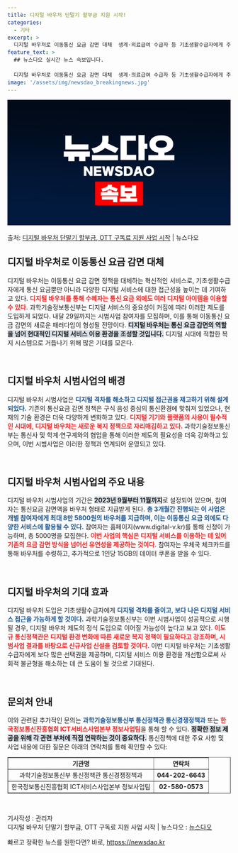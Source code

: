 ```yaml
---
title: 디지털 바우처 단말기 할부금 지원 시작!
categories:
  - 기타
excerpt: >
  디지털 바우처로 이동통신 요금 감면 대체  생계·의료급여 수급자 등 기초생활수급자에게 주는 이동통신 요금감면…
feature_text: >
  ## 뉴스다오 실시간 뉴스 속보입니다.

  디지털 바우처로 이동통신 요금 감면 대체  생계·의료급여 수급자 등 기초생활수급자에게 주는 이동통신 요금감면…
image: '/assets/img/newsdao_breakingnews.jpg'
---
```


![뉴스다오 속보](/assets/img/newsdao_breakingnews.jpg)

<p>출처: <a href="httpss://newsdao.kr/4971" rel="dofollow">디지털 바우처 단말기 할부금, OTT 구독료 지원 사업 시작</a> | 뉴스다오</p>

<h2 data-ke-size="size26">디지털 바우처로 이동통신 요금 감면 대체</h2>

<p data-ke-size="size16">디지털 바우처는 이동통신 요금 감면 정책을 대체하는 혁신적인 서비스로, 기초생활수급자에게 통신 요금뿐만 아니라 다양한 디지털 서비스에 대한 접근성을 높이는 데 기여하고 있다. <b><span style="color: #ee2323;">디지털 바우처를 통해 수혜자는 통신 요금 외에도 여러 디지털 아이템을 이용할 수 있다.</span></b> 과학기술정보통신부는 디지털 서비스의 중요성이 커짐에 따라 이러한 제도를 도입하게 되었다. 내달 29일까지는 시범사업 참여자를 모집하며, 이를 통해 이동통신 요금 감면의 새로운 패러다임이 형성될 전망이다. <b><span style="background-color: #21538527;">디지털 바우처는 통신 요금 감면의 역할을 넘어 현대적인 디지털 서비스 이용 환경을 조성할 것입니다.</span></b> 디지털 시대에 적합한 복지 시스템으로 거듭나기 위해 많은 기대를 모은다.</p>

<p data-ke-size="size16">&nbsp;</p>

<h2 data-ke-size="size26">디지털 바우처 시범사업의 배경</h2>

<p data-ke-size="size16">디지털 바우처 시범사업은 <b><span style="color: #1a5490;">디지털 격차를 해소하고 디지털 접근권을 제고하기 위해 설계되었다.</span></b> 기존의 통신요금 감면 정책은 구식 음성 중심의 통신환경에 맞춰져 있었으나, 현재의 기술 환경은 더욱 다양하게 변화하고 있다. <b><span style="color: #ee2323;">디지털 기기와 플랫폼의 사용이 필수적인 시대에, 디지털 바우처는 새로운 복지 정책으로 자리매김하고 있다.</span></b> 과학기술정보통신부는 통신사 및 학계·연구계와의 협업을 통해 이러한 제도의 필요성을 더욱 강화하고 있으며, 이번 시범사업은 이러한 정책과 연계되어 운영되고 있다.</p>

<p data-ke-size="size16">&nbsp;</p>

<h2 data-ke-size="size26">디지털 바우처 시범사업의 주요 내용</h2>

<p data-ke-size="size16">디지털 바우처 시범사업의 기간은 <b><span style="background-color: #21538527;">2023년 9월부터 11월까지</span></b>로 설정되어 있으며, 참여자는 통신요금 감면액을 바우처 형태로 지급받게 된다. <b><span style="color: #1a5490;">총 3개월간 진행되는 이 사업은 개별 참여자에게 최대 8만 5800원의 바우처를 지급하며, 이는 이동통신 요금 외에도 다양한 서비스에 활용될 수 있다.</span></b> 참여자는 홈페이지(www.digital-v.kr)를 통해 신청이 가능하며, 총 5000명을 모집한다. <b><span style="color: #ee2323;">이번 사업의 핵심은 디지털 서비스를 이용하는 데 있어 기존의 요금 감면 방식을 넘어선 유연성을 제공하는 것이다.</span></b> 참여자는 우체국 체크카드를 통해 바우처를 수령하고, 추가적으로 1인당 15GB의 데이터 쿠폰을 받을 수 있다.</p>

<p data-ke-size="size16">&nbsp;</p>

<h2 data-ke-size="size26">디지털 바우처의 기대 효과</h2>

<p data-ke-size="size16">디지털 바우처 도입은 기초생활수급자에게 <b><span style="color: #1a5490;">디지털 격차를 줄이고, 보다 나은 디지털 서비스 접근을 가능하게 할 것이다.</span></b> 과학기술정보통신부는 이번 시범사업이 성공적으로 시행될 경우, 디지털 바우처 제도의 정식 도입으로 이어질 가능성이 높다고 보고 있다. <b><span style="color: #ee2323;">이도규 통신정책관은 디지털 환경 변화에 따른 새로운 복지 정책이 필요하다고 강조하며, 시범사업 결과를 바탕으로 신규사업 신설을 검토할 것이다.</span></b> 이번 디지털 바우처는 기초생활수급자에게 보다 많은 선택권을 제공하며, 디지털 서비스 이용 환경을 개선함으로써 사회적 불균형을 해소하는 데 큰 도움이 될 것으로 기대된다.</p>

<p data-ke-size="size16">&nbsp;</p>

<h2 data-ke-size="size26">문의처 안내</h2>

<p data-ke-size="size16">이와 관련된 추가적인 문의는 <b><span style="color: #1a5490;">과학기술정보통신부 통신정책관 통신경쟁정책과</span></b> 또는 <b><span style="color: #ee2323;">한국정보통신진흥협회 ICT서비스사업본부 정보사업팀</span></b>을 통해 할 수 있다. <b><span style="background-color: #21538527;">정확한 정보 제공을 위해 각 관련 부처에 직접 연락하는 것이 중요하다.</span></b> 통신정책에 대한 주요 사항 및 사업 내용에 대한 질문은 아래의 연락처를 통해 확인할 수 있다:</p>

<table style="width: 100%;" border="1">
<tr>
<td style="text-align: center; height: 17px;"><b>기관명</b></td>
<td style="text-align: center; height: 17px;"><b>연락처</b></td>
</tr>
<tr>
<td style="text-align: center; height: 17px;">과학기술정보통신부 통신정책관 통신경쟁정책과</td>
<td style="text-align: center; height: 17px;"><b>044-202-6643</b></td>
</tr>
<tr>
<td style="text-align: center; height: 17px;">한국정보통신진흥협회 ICT서비스사업본부 정보사업팀</td>
<td style="text-align: center; height: 17px;"><b>02-580-0573</b></td>
</tr>
</table>

<p data-ke-size="size16">&nbsp;</p>

<p data-ke-size="size16">기사작성 : 관리자<br>디지털 바우처 단말기 할부금, OTT 구독료 지원 사업 시작 | 뉴스다오  : <a href="httpss://newsdao.kr/4971" target="_blank">뉴스다오</a></p> 

빠르고 정확한 뉴스를 원한다면? 바로, <a href="httpss://newsdao.kr" rel="dofollow">httpss://newsdao.kr</a>


